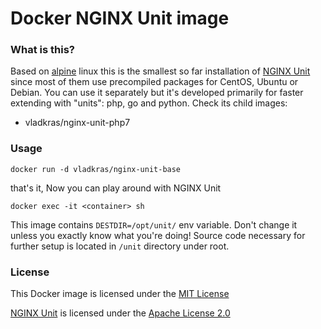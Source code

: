 # Docker NGINX Unit image

### What is this?
Based on [alpine](https://hub.docker.com/_/alpine/) linux this is the smallest so far installation of [NGINX Unit](https://www.nginx.com/products/nginx-unit/) since most of them use precompiled packages for CentOS, Ubuntu or Debian. You can use it separately but it's developed primarily for faster extending with "units": php, go and python. Check its child images:

* vladkras/nginx-unit-php7

### Usage
`docker run -d vladkras/nginx-unit-base`

that's it, Now you can play around with NGINX Unit

`docker exec -it <container> sh`

This image contains `DESTDIR=/opt/unit/` env variable. Don't change it unless you exactly know what you're doing! Source code necessary for further setup is located in `/unit` directory under root.

### License
This Docker image is licensed under the [MIT License](https://github.com/vladkras/nginx-unit-base/blob/master/LICENSE)

[NGINX Unit](https://github.com/nginx/unit) is licensed under the [Apache License 2.0](https://github.com/nginx/unit/blob/master/LICENSE)
